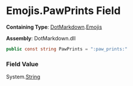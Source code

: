 # Emojis\.PawPrints Field

**Containing Type**: [DotMarkdown](../../README.md)\.[Emojis](../README.md)

**Assembly**: DotMarkdown\.dll

```csharp
public const string PawPrints = ":paw_prints:"
```

### Field Value

System\.[String](https://docs.microsoft.com/en-us/dotnet/api/system.string)